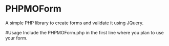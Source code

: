 # PHPMOForm
A simple PHP library to create forms and validate it using JQuery.

#Usage
Include the PHPMOForm.php in the first line where you plan to use your form.

<?php require_once("PHPMOForm.php");?>

